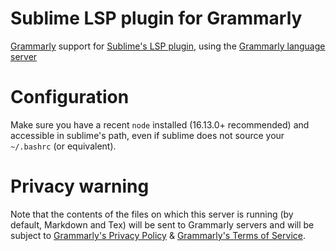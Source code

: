 Sublime LSP plugin for Grammarly
=

[Grammarly](https://grammarly.com/) support for [Sublime's LSP plugin](https://github.com/sublimelsp/LSP), using the [Grammarly language server](https://github.com/znck/grammarly)

Configuration
==

Make sure you have a recent `node` installed (16.13.0+ recommended) and accessible in sublime's path, even if sublime does not source your `~/.bashrc` (or equivalent).

Privacy warning
==

Note that the contents of the files on which this server is running (by default, Markdown and Tex) will be sent to Grammarly servers and will be subject to [Grammarly's Privacy Policy](https://www.grammarly.com/privacy-policy) & [Grammarly's Terms of Service](https://www.grammarly.com/terms).
